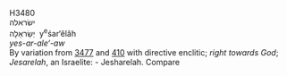 <body>
  <p>H3480<br>  ישׂראלה  <br> יְשַׂראֵלָה  ‎  y<sup>e</sup>śar‘êlâh  <br><i>yes-ar-ale‘-aw </i><br>By variation from <a href="h3477.htm">3477</a> and <a href="h0410.htm">410</a> with directive enclitic; <i>right</i> <i>towards</i> <i>God</i>; <i>Jesarelah</i>, an Israelite: - Jesharelah. Compare <br></p>
 </body>